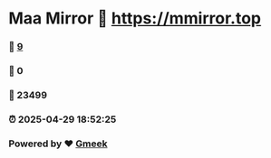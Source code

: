 # Maa Mirror :link: https://mmirror.top 
### :page_facing_up: [9](https://mmirror.top/tag.html) 
### :speech_balloon: 0 
### :hibiscus: 23499 
### :alarm_clock: 2025-04-29 18:52:25 
### Powered by :heart: [Gmeek](https://github.com/Meekdai/Gmeek)
